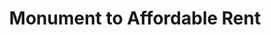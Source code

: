 ---
pid: LLA12
title: Monument to Affordable Rent
location_transcription: West Philly
zipcode: '11225'
outside_phl: 'Brooklyn NY '
neighborhood: 
age: '21'
age_range: 20-29
instagram: 
image_file_name: LLA_12.jpg
proposal_transcription: "//I Miss Philly//"
topic: Philadelphia,Social Justice
topic_summary: 0, 0
type: Other No Form
keywords_other: 
credit: Freda
image_labels: 
twitter: 
facebook: 
permalink: "/monuments/lla12/"
layout: item-page
---
